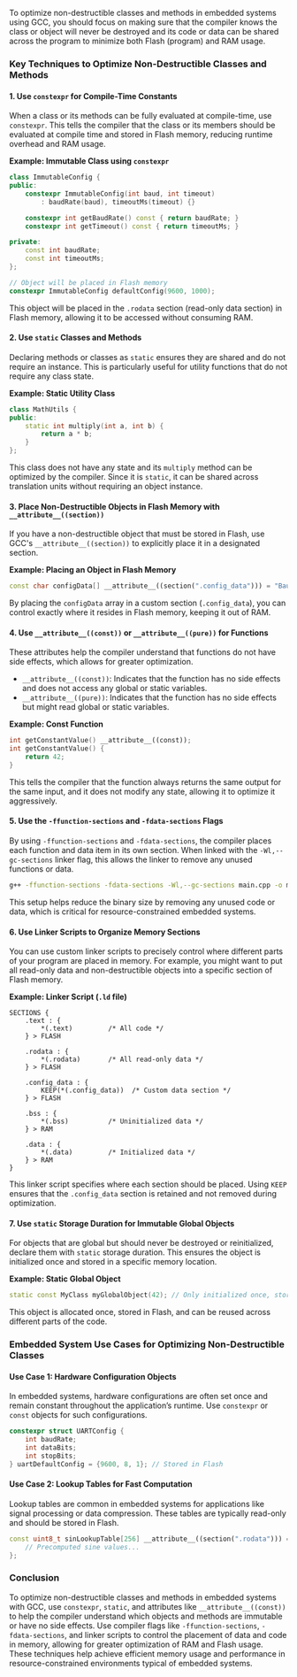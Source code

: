 To optimize non-destructible classes and methods in embedded systems using GCC, you should focus on making sure that the compiler knows the class or object will never be destroyed and its code or data can be shared across the program to minimize both Flash (program) and RAM usage.

### Key Techniques to Optimize Non-Destructible Classes and Methods

#### 1. **Use `constexpr` for Compile-Time Constants**

When a class or its methods can be fully evaluated at compile-time, use `constexpr`. This tells the compiler that the class or its members should be evaluated at compile time and stored in Flash memory, reducing runtime overhead and RAM usage.

**Example: Immutable Class using `constexpr`**

```cpp
class ImmutableConfig {
public:
    constexpr ImmutableConfig(int baud, int timeout)
        : baudRate(baud), timeoutMs(timeout) {}

    constexpr int getBaudRate() const { return baudRate; }
    constexpr int getTimeout() const { return timeoutMs; }

private:
    const int baudRate;
    const int timeoutMs;
};

// Object will be placed in Flash memory
constexpr ImmutableConfig defaultConfig(9600, 1000);
```

This object will be placed in the `.rodata` section (read-only data section) in Flash memory, allowing it to be accessed without consuming RAM.

#### 2. **Use `static` Classes and Methods**

Declaring methods or classes as `static` ensures they are shared and do not require an instance. This is particularly useful for utility functions that do not require any class state.

**Example: Static Utility Class**

```cpp
class MathUtils {
public:
    static int multiply(int a, int b) {
        return a * b;
    }
};
```

This class does not have any state and its `multiply` method can be optimized by the compiler. Since it is `static`, it can be shared across translation units without requiring an object instance.

#### 3. **Place Non-Destructible Objects in Flash Memory with `__attribute__((section))`**

If you have a non-destructible object that must be stored in Flash, use GCC's `__attribute__((section))` to explicitly place it in a designated section.

**Example: Placing an Object in Flash Memory**

```cpp
const char configData[] __attribute__((section(".config_data"))) = "BaudRate: 9600\nTimeout: 1000";
```

By placing the `configData` array in a custom section (`.config_data`), you can control exactly where it resides in Flash memory, keeping it out of RAM.

#### 4. **Use `__attribute__((const))` or `__attribute__((pure))` for Functions**

These attributes help the compiler understand that functions do not have side effects, which allows for greater optimization.

- `__attribute__((const))`: Indicates that the function has no side effects and does not access any global or static variables.
- `__attribute__((pure))`: Indicates that the function has no side effects but might read global or static variables.

**Example: Const Function**

```cpp
int getConstantValue() __attribute__((const));
int getConstantValue() {
    return 42;
}
```

This tells the compiler that the function always returns the same output for the same input, and it does not modify any state, allowing it to optimize it aggressively.

#### 5. **Use the `-ffunction-sections` and `-fdata-sections` Flags**

By using `-ffunction-sections` and `-fdata-sections`, the compiler places each function and data item in its own section. When linked with the `-Wl,--gc-sections` linker flag, this allows the linker to remove any unused functions or data.

```sh
g++ -ffunction-sections -fdata-sections -Wl,--gc-sections main.cpp -o main
```

This setup helps reduce the binary size by removing any unused code or data, which is critical for resource-constrained embedded systems.

#### 6. **Use Linker Scripts to Organize Memory Sections**

You can use custom linker scripts to precisely control where different parts of your program are placed in memory. For example, you might want to put all read-only data and non-destructible objects into a specific section of Flash memory.

**Example: Linker Script (`.ld` file)**

```ld
SECTIONS {
    .text : {
        *(.text)         /* All code */
    } > FLASH

    .rodata : {
        *(.rodata)       /* All read-only data */
    } > FLASH

    .config_data : {
        KEEP(*(.config_data))  /* Custom data section */
    } > FLASH

    .bss : {
        *(.bss)          /* Uninitialized data */
    } > RAM

    .data : {
        *(.data)         /* Initialized data */
    } > RAM
}
```

This linker script specifies where each section should be placed. Using `KEEP` ensures that the `.config_data` section is retained and not removed during optimization.

#### 7. **Use `static` Storage Duration for Immutable Global Objects**

For objects that are global but should never be destroyed or reinitialized, declare them with `static` storage duration. This ensures the object is initialized once and stored in a specific memory location.

**Example: Static Global Object**

```cpp
static const MyClass myGlobalObject(42); // Only initialized once, stored in Flash
```

This object is allocated once, stored in Flash, and can be reused across different parts of the code.

### Embedded System Use Cases for Optimizing Non-Destructible Classes

#### Use Case 1: Hardware Configuration Objects

In embedded systems, hardware configurations are often set once and remain constant throughout the application’s runtime. Use `constexpr` or `const` objects for such configurations.

```cpp
constexpr struct UARTConfig {
    int baudRate;
    int dataBits;
    int stopBits;
} uartDefaultConfig = {9600, 8, 1}; // Stored in Flash
```

#### Use Case 2: Lookup Tables for Fast Computation

Lookup tables are common in embedded systems for applications like signal processing or data compression. These tables are typically read-only and should be stored in Flash.

```cpp
const uint8_t sinLookupTable[256] __attribute__((section(".rodata"))) = {
    // Precomputed sine values...
};
```

### Conclusion

To optimize non-destructible classes and methods in embedded systems with GCC, use `constexpr`, `static`, and attributes like `__attribute__((const))` to help the compiler understand which objects and methods are immutable or have no side effects. Use compiler flags like `-ffunction-sections`, `-fdata-sections`, and linker scripts to control the placement of data and code in memory, allowing for greater optimization of RAM and Flash usage. These techniques help achieve efficient memory usage and performance in resource-constrained environments typical of embedded systems.
